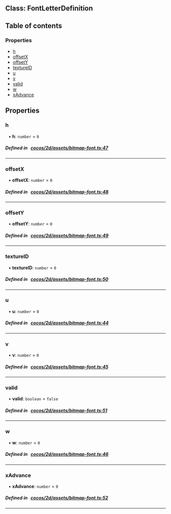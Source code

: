 
## Class: FontLetterDefinition





<div class="table-of-content">
<h2>Table of contents</h2>


### Properties

- [ h](#h)
- [ offsetX](#offsetX)
- [ offsetY](#offsetY)
- [ textureID](#textureID)
- [ u](#u)
- [ v](#v)
- [ valid](#valid)
- [ w](#w)
- [ xAdvance](#xAdvance)
</div>

## Properties


### h
<div style="margin-left: 10px;">




•  **h**:
`number`  = `0`
</div>

##### Defined in &nbsp;   [cocos/2d/assets/bitmap-font.ts:47](https://github.com/cocos-creator/engine/blob/c7bf6b8a9/cocos/2d/assets/bitmap-font.ts#L47)&nbsp;


___


### offsetX
<div style="margin-left: 10px;">




•  **offsetX**:
`number`  = `0`
</div>

##### Defined in &nbsp;   [cocos/2d/assets/bitmap-font.ts:48](https://github.com/cocos-creator/engine/blob/c7bf6b8a9/cocos/2d/assets/bitmap-font.ts#L48)&nbsp;


___


### offsetY
<div style="margin-left: 10px;">




•  **offsetY**:
`number`  = `0`
</div>

##### Defined in &nbsp;   [cocos/2d/assets/bitmap-font.ts:49](https://github.com/cocos-creator/engine/blob/c7bf6b8a9/cocos/2d/assets/bitmap-font.ts#L49)&nbsp;


___


### textureID
<div style="margin-left: 10px;">




•  **textureID**:
`number`  = `0`
</div>

##### Defined in &nbsp;   [cocos/2d/assets/bitmap-font.ts:50](https://github.com/cocos-creator/engine/blob/c7bf6b8a9/cocos/2d/assets/bitmap-font.ts#L50)&nbsp;


___


### u
<div style="margin-left: 10px;">




•  **u**:
`number`  = `0`
</div>

##### Defined in &nbsp;   [cocos/2d/assets/bitmap-font.ts:44](https://github.com/cocos-creator/engine/blob/c7bf6b8a9/cocos/2d/assets/bitmap-font.ts#L44)&nbsp;


___


### v
<div style="margin-left: 10px;">




•  **v**:
`number`  = `0`
</div>

##### Defined in &nbsp;   [cocos/2d/assets/bitmap-font.ts:45](https://github.com/cocos-creator/engine/blob/c7bf6b8a9/cocos/2d/assets/bitmap-font.ts#L45)&nbsp;


___


### valid
<div style="margin-left: 10px;">




•  **valid**:
`boolean`  = `false`
</div>

##### Defined in &nbsp;   [cocos/2d/assets/bitmap-font.ts:51](https://github.com/cocos-creator/engine/blob/c7bf6b8a9/cocos/2d/assets/bitmap-font.ts#L51)&nbsp;


___


### w
<div style="margin-left: 10px;">




•  **w**:
`number`  = `0`
</div>

##### Defined in &nbsp;   [cocos/2d/assets/bitmap-font.ts:46](https://github.com/cocos-creator/engine/blob/c7bf6b8a9/cocos/2d/assets/bitmap-font.ts#L46)&nbsp;


___


### xAdvance
<div style="margin-left: 10px;">




•  **xAdvance**:
`number`  = `0`
</div>

##### Defined in &nbsp;   [cocos/2d/assets/bitmap-font.ts:52](https://github.com/cocos-creator/engine/blob/c7bf6b8a9/cocos/2d/assets/bitmap-font.ts#L52)&nbsp;


___

<!---->



